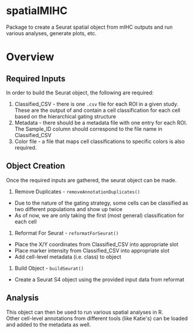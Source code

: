 # spatialMIHC

Package to create a Seurat spatial object from mIHC outputs and run various analyses, generate plots, etc.

# Overview

## Required Inputs

In order to build the Seurat object, the following are required:

1. Classified_CSV - there is one `.csv` file for each ROI in a given study. These are the output of <insert processing tool> and contain a cell classification for each cell based on the hierarchical gating structure
1. Metadata - there should be a metadata file with one entry for each ROI. The Sample_ID column should correspond to the file name in Classified_CSV
1. Color file - a file that maps cell classifications to specific colors is also required.

## Object Creation

Once the required inputs are gathered, the seurat object can be made.

1. Remove Duplicates - `removeAnnotationDuplicates()`
  - Due to the nature of the gating strategy, some cells can be classified as two different populations and show up twice
  - As of now, we are only taking the first (most general) classification for each cell

1. Reformat For Seurat - `reformatForSeurat()`
  - Place the X/Y coordinates from Classified_CSV into appropriate slot
  - Place marker intensity from Classified_CSV into appropriate slot
  - Add cell-level metadata (i.e. class) to object
  
1. Build Object - `buildSeurat()`
  - Create a Seurat S4 object using the provided input data from reformat

## Analysis

This object can then be used to run various spatial analyses in R.  
Other cell-level annotations from different tools (like Katie's) can be loaded and added to the metadata as well.  